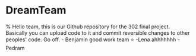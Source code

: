 # DreamTeam
% Hello team, this is our Github repository for the 302 final project. Basically you can upload code to it and commit reversible changes to other peoples' code. Go off. - Benjamin
good work team ⭐ -Lena
ahhhhhhh -Pedram 
